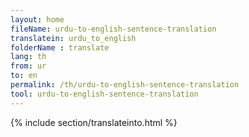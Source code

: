 ```yaml
---
layout: home
fileName: urdu-to-english-sentence-translation
translatein: urdu_to_english
folderName : translate
lang: th
from: ur
to: en
permalink: /th/urdu-to-english-sentence-translation
tool: urdu-to-english-sentence-translation
---
```

{% include section/translateinto.html %}